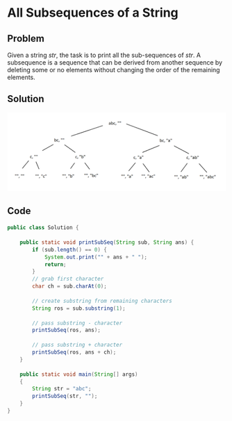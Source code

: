 # All Subsequences of a String

## Problem

Given a string *str*, the task is to print all the sub-sequences of *str*.
A subsequence is a sequence that can be derived from another sequence by deleting some or no elements without changing the order of the remaining elements.

## Solution

![alt text](images/Subsequences_Tree.png "Recursive Tree")

## Code

```java
public class Solution { 
  
    public static void printSubSeq(String sub, String ans) {
        if (sub.length() == 0) { 
            System.out.print("" + ans + " "); 
            return; 
        } 
  		// grab first character
        char ch = sub.charAt(0); 
  
        // create substring from remaining characters
        String ros = sub.substring(1); 
  		
  		// pass substring - character
        printSubSeq(ros, ans); 
  	
  		// pass substring + character
        printSubSeq(ros, ans + ch); 
    } 
  
    public static void main(String[] args) 
    { 
        String str = "abc"; 
        printSubSeq(str, ""); 
    } 
} 
```